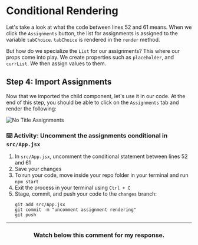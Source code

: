 # Conditional Rendering

Let's take a look at what the code between lines 52 and 61 means. When we click the `Assignments` button, the list for assignments is assigned to the variable `tabChoice`. `tabChoice` is rendered in the `render` method.

But how do we specialize the `List` for our assignments? This where our props come into play. We create properties such as `placeholder`, and `currList`. We then assign values to them.

## Step 4: Import Assignments

Now that we imported the child component, let's use it in our code. At the end of this step, you should be able to click on the `Assignments` tab and render the following:

![No Title Assignments](https://user-images.githubusercontent.com/25253905/61294177-1ddf2700-a78a-11e9-963d-8b6d2a4f7b82.png)

### :keyboard: Activity: Uncomment the assignments conditional in `src/App.jsx`

1. In `src/App.jsx`, uncomment the conditional statement between lines 52 and 61
2. Save your changes
3. To run your code, move inside your repo folder in your terminal and run `npm start`
4. Exit the process in your terminal using `Ctrl + C`
5. Stage, commit, and push your code to the `changes` branch:
    ```
    git add src/App.jsx
    git commit -m "uncomment assignment rendering"
    git push
    ```
<hr>
<h3 align="center">Watch below this comment for my response.</h3>
